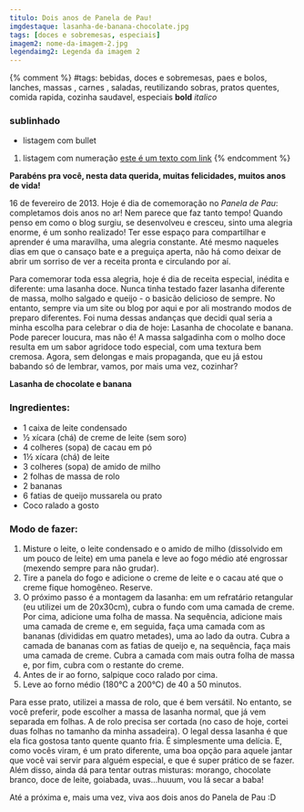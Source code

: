 ```yaml
---
titulo: Dois anos de Panela de Pau!
imgdestaque: lasanha-de-banana-chocolate.jpg
tags: [doces e sobremesas, especiais]
imagem2: nome-da-imagem-2.jpg
legendaimg2: Legenda da imagem 2
---
```

{% comment %}
#tags: bebidas, doces e sobremesas, paes e bolos, lanches, massas , carnes , saladas, reutilizando sobras, pratos quentes, comida rapida, cozinha saudavel, especiais
**bold**
*italico*
### sublinhado
* listagem com bullet
1. listagem com numeração
[este é um texto com link](https://www.enderecodolink.com)
{% endcomment %}

**Parabéns pra você, nesta data querida, muitas felicidades, muitos anos de vida!**

16 de fevereiro de 2013. Hoje é dia de comemoração no *Panela de Pau*: completamos dois anos no ar! Nem parece que faz tanto tempo! Quando penso em como o blog surgiu, se desenvolveu e cresceu, sinto uma alegria enorme, é um sonho realizado! Ter esse espaço para compartilhar e aprender é uma maravilha, uma alegria constante. Até mesmo naqueles dias em que o cansaço bate e a preguiça aperta, não há como deixar de abrir um sorriso de ver a receita pronta e circulando por aí.

Para comemorar toda essa alegria, hoje é dia de receita especial, inédita e diferente: uma lasanha doce. Nunca tinha testado fazer lasanha diferente de massa, molho salgado e queijo - o basicão delicioso de sempre. No entanto, sempre via um site ou blog por aqui e por ali mostrando modos de preparo diferentes. Foi numa dessas andanças que decidi qual seria a minha escolha para celebrar o dia de hoje: Lasanha de chocolate e banana. Pode parecer loucura, mas não é! A massa salgadinha com o molho doce resulta em um sabor agridoce todo especial, com uma textura bem cremosa. Agora, sem delongas e mais propaganda, que eu já estou babando só de lembrar, vamos, por mais uma vez, cozinhar?

**Lasanha de chocolate e banana**

### Ingredientes:

* 1 caixa de leite condensado
* ½ xícara (chá) de creme de leite (sem soro)
* 4 colheres (sopa) de cacau em pó
* 1½  xícara (chá) de leite
* 3 colheres (sopa) de amido de milho 
* 2 folhas de massa de rolo
* 2 bananas
* 6 fatias de queijo mussarela ou prato
* Coco ralado a gosto

### Modo de fazer:

1. Misture o leite, o leite condensado e o amido de milho (dissolvido em um pouco de leite) em uma panela e leve ao fogo médio até engrossar (mexendo sempre para não grudar).
2. Tire a panela do fogo e adicione o creme de leite e o cacau até que o creme fique homogêneo. Reserve.
3. O próximo passo é a montagem da lasanha: em um refratário retangular (eu utilizei um de 20x30cm), cubra o fundo com uma camada de creme. Por cima, adicione uma folha de massa. Na sequência, adicione mais uma camada de creme e, em seguida, faça uma camada com as bananas (divididas em quatro metades), uma ao lado da outra. Cubra a camada de bananas com as fatias de queijo e, na sequência, faça mais uma camada de creme. Cubra a camada com mais outra folha de massa e, por fim, cubra com o restante do creme.
4. Antes de ir ao forno, salpique coco ralado por cima.
5. Leve ao forno médio (180°C a 200°C) de 40 a 50 minutos.

Para esse prato, utilizei a massa de rolo, que é bem versátil. No entanto, se você preferir, pode escolher a massa de lasanha normal, que já vem separada em folhas. A de rolo precisa ser cortada (no caso de hoje, cortei duas folhas no tamanho da minha assadeira). O legal dessa lasanha é que ela fica gostosa tanto quente quanto fria. É simplesmente uma delícia. E, como vocês viram, é um prato diferente, uma boa opção para aquele jantar que você vai servir para alguém especial, e que é super prático de se fazer. Além disso, ainda dá para tentar outras misturas: morango, chocolate branco, doce de leite, goiabada, uvas...huuum, vou lá secar a baba!

Até a próxima e, mais uma vez, viva aos dois anos do Panela de Pau :D
